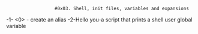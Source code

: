                       #0x03. Shell, init files, variables and expansions


-1- <0> - create an alias
-2-Hello you-a script that prints a shell user global variable
